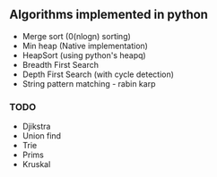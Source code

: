 ## Algorithms implemented in python

- Merge sort (0(nlogn) sorting)
- Min heap (Native implementation)
- HeapSort (using python's heapq)
- Breadth First Search
- Depth First Search (with cycle detection)
- String pattern matching - rabin karp

### TODO

- Djikstra
- Union find
- Trie
- Prims
- Kruskal
